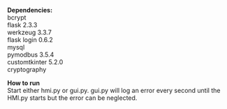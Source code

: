 **Dependencies:**                                          
bcrypt                                          
flask 2.3.3                                          
werkzeug 3.3.7                                          
flask login 0.6.2                                          
mysql                                          
pymodbus 3.5.4                                         
customtkinter 5.2.0                                         
cryptography                                         

**How to run**                                          
Start either hmi.py or gui.py. gui.py will log an error every second until the HMI.py starts but the error can be neglected. 
